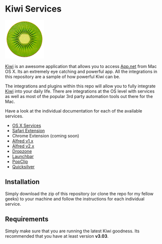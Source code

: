 # Kiwi Services

![Kiwi for App.net](Kiwi-128.png)

[Kiwi](http://kiwi-app.net) is an awesome application that allows you to access [App.net](http://app.net) from Mac OS X. Its an extremely eye catching and powerful app. All the integrations in this repository are a sample of how powerful Kiwi can be. 

The integrations and plugins within this repo will allow you to fully integrate [Kiwi](http://kiwi-app.net) into your daily life. There are integrations at the OS level with services as well as most of the popular 3rd party automation tools out there for the Mac. 

Have a look at the individual documentation for each of the available services. 

* [OS X Services](OSXServices/README.md)
* [Safari Extension](SafariExtension/README.md)
* Chrome Extension (coming soon)
* [Alfred v1.x](Alfredv1/README.md)
* [Alfred v2.x](Alfredv2/README.md)
* [Dropzone](Dropzone/README.md)
* [Launchbar](Launchbar/README.md)
* [PopClip](PopClip/README.md)
* [Quicksilver](Quicksilver/README.md)

## Installation

Simply download the zip of this repository (or clone the repo for my fellow geeks) to your machine and follow the instructions for each individual service. 

## Requirements

Simply make sure that you are running the latest Kiwi goodness. Its recommended that you have at least version **v3.03**. 